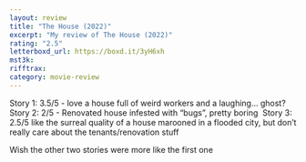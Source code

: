 ```yaml
---
layout: review
title: "The House (2022)"
excerpt: "My review of The House (2022)"
rating: "2.5"
letterboxd_url: https://boxd.it/3yH6xh
mst3k:
rifftrax:
category: movie-review
---
```


Story 1: 3.5/5 - love a house full of weird workers and a laughing… ghost?
Story 2: 2/5 - Renovated house infested with “bugs”, pretty boring 
Story 3: 2.5/5 like the surreal quality of a house marooned in a flooded city, but don’t really care about the tenants/renovation stuff

Wish the other two stories were more like the first one

